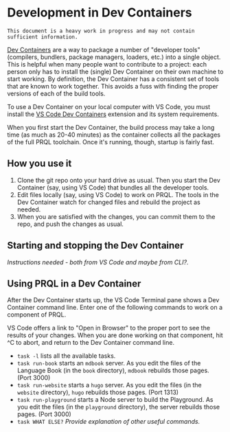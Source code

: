 # Development in Dev Containers

```admonish note
This document is a heavy work in progress and may not contain sufficient information.
```

[Dev Containers](https://containers.dev/) are a way to package a number of
"developer tools" (compilers, bundlers, package managers, loaders, etc.) into a
single object. This is helpful when many people want to contribute to a project:
each person only has to install the (single) Dev Container on their own machine
to start working. By definition, the Dev Container has a consistent set of tools
that are known to work together. This avoids a fuss with finding the proper
versions of each of the build tools.

To use a Dev Container on your local computer with VS Code, you must install the
[VS Code Dev Containers](https://marketplace.visualstudio.com/items?itemName=ms-vscode-remote.remote-containers)
extension and its system requirements.

When you first start the Dev Container, the build process may take a long time
(as much as 20-40 minutes) as the container collects all the packages of the
full PRQL toolchain. Once it's running, though, startup is fairly fast.

## How you use it

1. Clone the git repo onto your hard drive as usual. Then you start the Dev
   Container (say, using VS Code) that bundles all the developer tools.
2. Edit files locally (say, using VS Code) to work on PRQL. The tools in the Dev
   Container watch for changed files and rebuild the project as needed.
3. When you are satisfied with the changes, you can commit them to the repo, and
   push the changes as usual.

## Starting and stopping the Dev Container

_Instructions needed - both from VS Code and maybe from CLI?._

## Using PRQL in a Dev Container

After the Dev Container starts up, the VS Code Terminal pane shows a Dev
Container command line. Enter one of the following commands to work on a
component of PRQL.

VS Code offers a link to "Open in Browser" to the proper port to see the results
of your changes. When you are done working on that component, hit ^C to abort,
and return to the Dev Container command line.

- `task -l` lists all the available tasks.
- `task run-book` starts an `mdbook` server. As you edit the files of the
  Language Book (in the `book` directory), `mdbook` rebuilds those pages.
  (Port 3000)
- `task run-website` starts a `hugo` server. As you edit the files (in the
  `website` directory), `hugo` rebuilds those pages. (Port 1313)
- `task run-playground` starts a Node server to build the Playground. As you
  edit the files (in the `playground` directory), the server rebuilds those
  pages. (Port 3000)
- `task WHAT ELSE?` _Provide explanation of other useful commands._
